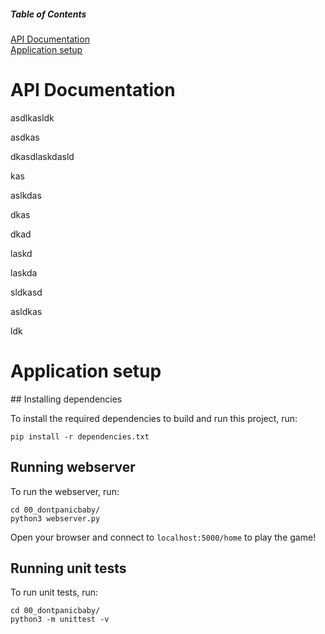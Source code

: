 ##### Table of Contents  
[API Documentation](#docs)  
[Application setup](#setup)  




<a name="docs"></a>
# API Documentation

asdlkasldk

asdkas

dkasdlaskdasld

kas

aslkdas

dkas

dkad

laskd

laskda

sldkasd

asldkas

ldk


<a name="setup"></a>
# Application setup
  </a>
## Installing dependencies

To install the required dependencies to build and run this project, run:

```
pip install -r dependencies.txt
```

## Running webserver

To run the webserver, run:

```
cd 00_dontpanicbaby/
python3 webserver.py
```

Open your browser and connect to `localhost:5000/home` to play the game!

## Running unit tests

To run unit tests, run:

```
cd 00_dontpanicbaby/
python3 -m unittest -v
```

